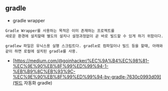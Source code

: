 ## gradle

- gradle wrapper

```
Gradle Wrapper를 사용하는 목적은 이미 존재하는 프로젝트를
새로운 환경에 설치할때 별도의 설치나 설정과정없이 곧 바로 빌드할 수 있게 하기 위함이다.

gradlew 파일은 유닉스용 실행 스크립트다. gradle로 컴파일이나 빌드 등을 할때, 아래와 같이 하면 로컬에 설치된 gradle를 사용.
```

- [https://medium.com/@goinhacker/%EC%9A%B4%EC%98%81-%EC%9E%90%EB%8F%99%ED%99%94-1-%EB%B9%8C%EB%93%9C-%EC%9E%90%EB%8F%99%ED%99%94-by-gradle-7630c0993d09](빌드 자동화 gradle)